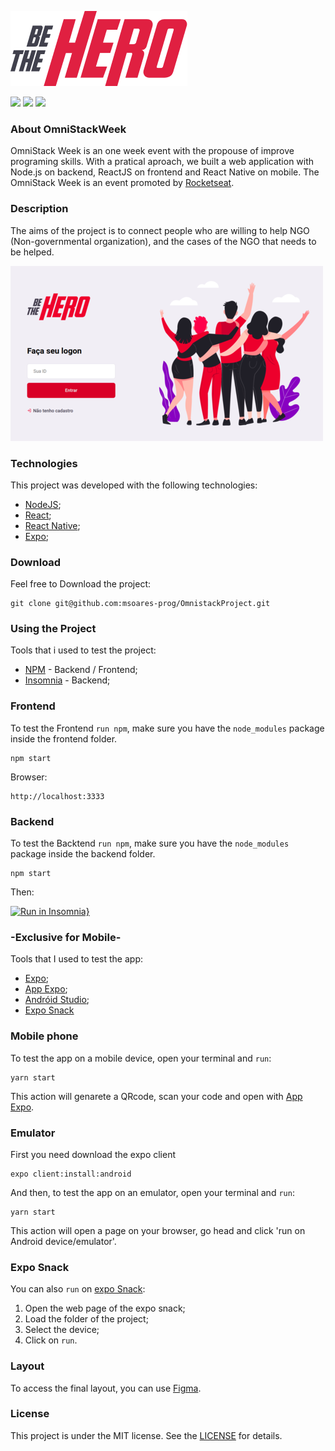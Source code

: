 ![](.github/logo3x.png)

![](https://img.shields.io/badge/Omnistack-v11.0-red)
![](https://img.shields.io/badge/License-MIT-yellowgreen)
![](https://img.shields.io/badge/Open-Source-blue)

### About OmniStackWeek
OmniStack Week is an one week event with the propouse of improve programing skills. With a pratical aproach, we built a web application with Node.js on backend, ReactJS on frontend and React Native on mobile. The OmniStack Week is an event promoted by [Rocketseat](https://rocketseat.com.br/).

### Description

The aims of the project is to connect people who are willing to help NGO (Non-governmental organization), and the cases of the NGO that needs to be helped.

![](/.github/login-page.png)

### Technologies
This project was developed with the following technologies:

* [NodeJS](https://nodejs.org/en/);
* [React](https://reactjs.org/);
* [React Native](https://reactnative.dev/);
* [Expo](https://expo.io/);

### Download

Feel free to Download the project:
```
git clone git@github.com:msoares-prog/OmnistackProject.git
```

### Using the Project
Tools that i used to test the project:
* [NPM](https://www.npmjs.com/) - Backend / Frontend;
* [Insomnia](https://insomnia.rest/) - Backend;

### Frontend
To test the Frontend ```run npm```, make sure you have the ```node_modules``` package inside the frontend folder.
```
npm start
```
Browser:
```
http://localhost:3333
```

### Backend
To test the Backtend ```run npm```, make sure you have the ```node_modules``` package inside the backend folder.
```
npm start
```
Then:

[![Run in Insomnia}](https://insomnia.rest/images/run.svg)](https://insomnia.rest/run/?label=&uri=)

### -Exclusive for Mobile-
Tools that I used to test the app:

* [Expo](https://expo.io/);
* [App Expo](https://play.google.com/store/apps/details?id=host.exp.exponent&hl=pt_BR);
* [Andróid Studio](https://developer.android.com/studio);
* [Expo Snack](https://snack.expo.io/)

### Mobile phone
To test the app on a mobile device, open your terminal and  ```run```:
```
yarn start
```
This action will genarete a QRcode, scan your code and open with [App Expo](https://play.google.com/store/apps/details?id=host.exp.exponent&hl=pt_BR).

### Emulator
First you need download the expo client
```
expo client:install:android
```
And then, to test the app on an emulator, open your terminal and  ```run```:
```
yarn start
```
This action will open a page on your browser, go head and click 'run on Android device/emulator'.

### Expo Snack
You can also ```run``` on [expo Snack](https://snack.expo.io/): 

1. Open the web page of the expo snack;
2. Load the folder of the project;
3. Select the device;
4. Click on ```run```.

### Layout 

To access the final layout, you can use [Figma](https://www.figma.com/file/2C2yvw7jsCOGmaNUDftX9n/Be-The-Hero---OmniStack-11?node-id=0%3A1).

### License

This project is under the MIT license. See the [LICENSE](https://github.com/msoares-prog/OmnistackProject/blob/master/LICENSE) for details.



